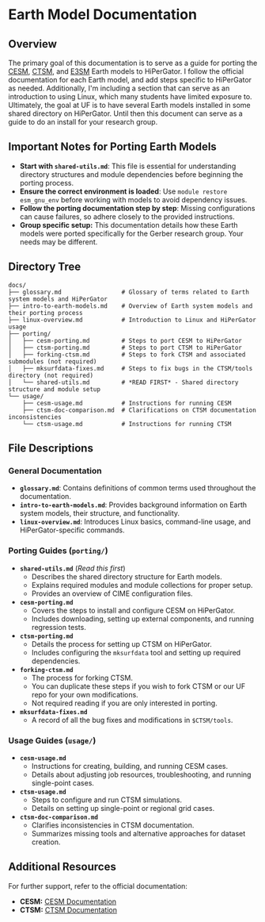 # Earth Model Documentation

## Overview
The primary goal of this documentation is to serve as a guide for porting the [CESM](https://www.cesm.ucar.edu/), [CTSM](https://github.com/ESCOMP/CTSM), and [E3SM](https://e3sm.org/) Earth models to HiPerGator. I follow the official documentation for each Earth model, and add steps specific to HiPerGator as needed. Additionally, I'm including a section that can serve as an introduction to using Linux, which many students have limited exposure to. Ultimately, the goal at UF is to have several Earth models installed in some shared directory on HiPerGator. Until then this document can serve as a guide to do an install for your research group.

## Important Notes for Porting Earth Models
- **Start with `shared-utils.md`**: This file is essential for understanding directory structures and module dependencies before beginning the porting process.
- **Ensure the correct environment is loaded**: Use `module restore esm_gnu_env` before working with models to avoid dependency issues.
- **Follow the porting documentation step by step**: Missing configurations can cause failures, so adhere closely to the provided instructions.
- __Group specific setup:__ This documentation details how these Earth models were ported specifically for the Gerber research group. Your needs may be different.

## Directory Tree 

```
docs/
├── glossary.md                 # Glossary of terms related to Earth system models and HiPerGator
├── intro-to-earth-models.md    # Overview of Earth system models and their porting process
├── linux-overview.md           # Introduction to Linux and HiPerGator usage
├── porting/                    
│   ├── cesm-porting.md         # Steps to port CESM to HiPerGator
│   ├── ctsm-porting.md         # Steps to port CTSM to HiPerGator
│   ├── forking-ctsm.md	        # Steps to fork CTSM and associated submodules (not required)
│   ├── mksurfdata-fixes.md     # Steps to fix bugs in the CTSM/tools directory (not required)
│   └── shared-utils.md         # *READ FIRST* - Shared directory structure and module setup
└── usage/                      
    ├── cesm-usage.md           # Instructions for running CESM
    ├── ctsm-doc-comparison.md  # Clarifications on CTSM documentation inconsistencies
    └── ctsm-usage.md           # Instructions for running CTSM
```

## File Descriptions

### **General Documentation**
- **`glossary.md`**: Contains definitions of common terms used throughout the documentation.
- **`intro-to-earth-models.md`**: Provides background information on Earth system models, their structure, and functionality.
- **`linux-overview.md`**: Introduces Linux basics, command-line usage, and HiPerGator-specific commands.

### **Porting Guides (`porting/`)**
- **`shared-utils.md`** (*Read this first*)
  - Describes the shared directory structure for Earth models.
  - Explains required modules and module collections for proper setup.
  - Provides an overview of CIME configuration files.
- **`cesm-porting.md`**
  - Covers the steps to install and configure CESM on HiPerGator.
  - Includes downloading, setting up external components, and running regression tests.
- **`ctsm-porting.md`**
  - Details the process for setting up CTSM on HiPerGator.
  - Includes configuring the `mksurfdata` tool and setting up required dependencies.
- __`forking-ctsm.md`__
  - The process for forking CTSM. 
  - You can duplicate these steps if you wish to fork CTSM or our UF repo for your own modifications.
  - Not required reading if you are only interested in porting.
- __`mksurfdata-fixes.md`__
  - A record of all the bug fixes and modifications in `$CTSM/tools`.

### **Usage Guides (`usage/`)**
- **`cesm-usage.md`**
  - Instructions for creating, building, and running CESM cases.
  - Details about adjusting job resources, troubleshooting, and running single-point cases.
- **`ctsm-usage.md`**
  - Steps to configure and run CTSM simulations.
  - Details on setting up single-point or regional grid cases.
- **`ctsm-doc-comparison.md`**
  - Clarifies inconsistencies in CTSM documentation.
  - Summarizes missing tools and alternative approaches for dataset creation.

## Additional Resources
For further support, refer to the official documentation:
- **CESM:** [CESM Documentation](https://escomp.github.io/CESM/versions/cesm2.1/html/index.html)
- **CTSM:** [CTSM Documentation](https://escomp.github.io/ctsm-docs/versions/master/html/users_guide/index.html)
